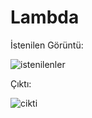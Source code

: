 # Lambda

İstenilen Görüntü:

![istenilenler](https://user-images.githubusercontent.com/34796984/71770696-b2a82d80-2f40-11ea-94d1-00030b9c9799.png)


Çıktı:

![cikti](https://user-images.githubusercontent.com/34796984/71770787-1a12ad00-2f42-11ea-9101-876f71167120.png)

